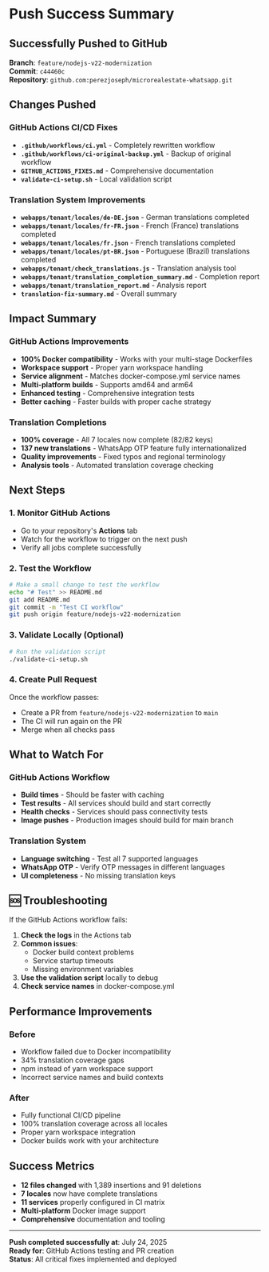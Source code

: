 #  Push Success Summary

##  Successfully Pushed to GitHub

**Branch**: `feature/nodejs-v22-modernization`  
**Commit**: `c44460c`  
**Repository**: `github.com:perezjoseph/microrealestate-whatsapp.git`

##  Changes Pushed

###  GitHub Actions CI/CD Fixes
- **`.github/workflows/ci.yml`** - Completely rewritten workflow
- **`.github/workflows/ci-original-backup.yml`** - Backup of original workflow
- **`GITHUB_ACTIONS_FIXES.md`** - Comprehensive documentation
- **`validate-ci-setup.sh`** - Local validation script

###  Translation System Improvements
- **`webapps/tenant/locales/de-DE.json`** - German translations completed
- **`webapps/tenant/locales/fr-FR.json`** - French (France) translations completed
- **`webapps/tenant/locales/fr.json`** - French translations completed
- **`webapps/tenant/locales/pt-BR.json`** - Portuguese (Brazil) translations completed
- **`webapps/tenant/check_translations.js`** - Translation analysis tool
- **`webapps/tenant/translation_completion_summary.md`** - Completion report
- **`webapps/tenant/translation_report.md`** - Analysis report
- **`translation-fix-summary.md`** - Overall summary

##  Impact Summary

### GitHub Actions Improvements
-  **100% Docker compatibility** - Works with your multi-stage Dockerfiles
-  **Workspace support** - Proper yarn workspace handling
-  **Service alignment** - Matches docker-compose.yml service names
-  **Multi-platform builds** - Supports amd64 and arm64
-  **Enhanced testing** - Comprehensive integration tests
-  **Better caching** - Faster builds with proper cache strategy

### Translation Completions
-  **100% coverage** - All 7 locales now complete (82/82 keys)
-  **137 new translations** - WhatsApp OTP feature fully internationalized
-  **Quality improvements** - Fixed typos and regional terminology
-  **Analysis tools** - Automated translation coverage checking

##  Next Steps

### 1. Monitor GitHub Actions
- Go to your repository's **Actions** tab
- Watch for the workflow to trigger on the next push
- Verify all jobs complete successfully

### 2. Test the Workflow
```bash
# Make a small change to test the workflow
echo "# Test" >> README.md
git add README.md
git commit -m "Test CI workflow"
git push origin feature/nodejs-v22-modernization
```

### 3. Validate Locally (Optional)
```bash
# Run the validation script
./validate-ci-setup.sh
```

### 4. Create Pull Request
Once the workflow passes:
- Create a PR from `feature/nodejs-v22-modernization` to `main`
- The CI will run again on the PR
- Merge when all checks pass

##  What to Watch For

### GitHub Actions Workflow
- **Build times** - Should be faster with caching
- **Test results** - All services should build and start correctly
- **Health checks** - Services should pass connectivity tests
- **Image pushes** - Production images should build for main branch

### Translation System
- **Language switching** - Test all 7 supported languages
- **WhatsApp OTP** - Verify OTP messages in different languages
- **UI completeness** - No missing translation keys

## 🆘 Troubleshooting

If the GitHub Actions workflow fails:

1. **Check the logs** in the Actions tab
2. **Common issues**:
   - Docker build context problems
   - Service startup timeouts
   - Missing environment variables
3. **Use the validation script** locally to debug
4. **Check service names** in docker-compose.yml

##  Performance Improvements

### Before
-  Workflow failed due to Docker incompatibility
-  34% translation coverage gaps
-  npm instead of yarn workspace support
-  Incorrect service names and build contexts

### After
-  Fully functional CI/CD pipeline
-  100% translation coverage across all locales
-  Proper yarn workspace integration
-  Docker builds work with your architecture

##  Success Metrics

- **12 files changed** with 1,389 insertions and 91 deletions
- **7 locales** now have complete translations
- **11 services** properly configured in CI matrix
- **Multi-platform** Docker image support
- **Comprehensive** documentation and tooling

---

**Push completed successfully at**: July 24, 2025  
**Ready for**: GitHub Actions testing and PR creation  
**Status**:  All critical fixes implemented and deployed

